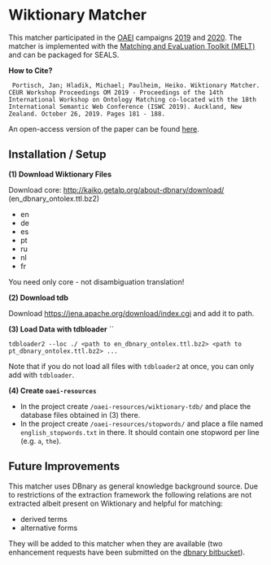 # Wiktionary Matcher
This matcher participated in the <a href="http://oaei.ontologymatching.org/">OAEI</a> campaigns <a href="http://oaei.ontologymatching.org/2019/">2019</a> and 
<a href="http://oaei.ontologymatching.org/2020/">2020</a>.
The matcher is implemented with the <a href="https://github.com/dwslab/melt/">Matching and EvaLuation Toolkit (MELT)</a> and
can be packaged for SEALS.

**How to Cite?**<br/>
```
 Portisch, Jan; Hladik, Michael; Paulheim, Heiko. Wiktionary Matcher. CEUR Workshop Proceedings OM 2019 - Proceedings of the 14th International Workshop on Ontology Matching co-located with the 18th International Semantic Web Conference (ISWC 2019). Auckland, New Zealand. October 26, 2019. Pages 181 - 188.
```
An open-access version of the paper can be found <a href="http://ceur-ws.org/Vol-2536/oaei19_paper15.pdf">here</a>.

## Installation / Setup

**(1) Download Wiktionary Files**

Download core: http://kaiko.getalp.org/about-dbnary/download/ (en_dbnary_ontolex.ttl.bz2)
- en
- de
- es
- pt
- ru
- nl
- fr

You need only core - not disambiguation translation! 
 
**(2) Download tdb**
 
Download <a href="https://jena.apache.org/download/index.cgi">https://jena.apache.org/download/index.cgi </a> and add it 
to path.

**(3) Load Data with tdbloader**
``
```
tdbloader2 --loc ./ <path to en_dbnary_ontolex.ttl.bz2> <path to pt_dbnary_ontolex.ttl.bz2> ...
```
Note that if you do not load all files with `tdbloader2` at once, you can only add with `tdbloader`.

**(4) Create `oaei-resources`**
- In the project create `/oaei-resources/wiktionary-tdb/` and place the database files obtained in (3)
there.
- In the project create `/oaei-resources/stopwords/` and place a file named `english_stopwords.txt` in there.
It should contain one stopword per line (e.g. `a`, `the`).

## Future Improvements
This matcher uses <a>DBnary</a> as general knowledge background source. Due to restrictions of the extraction framework
the following relations are not extracted albeit present on Wiktionary and helpful for matching:
- derived terms
- alternative forms

They will be added to this matcher when they are available (two enhancement requests have been submitted on the 
<a href="https://bitbucket.org/serasset/dbnary/issues?status=new&status=open">dbnary bitbucket</a>).